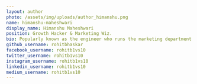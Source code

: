```yaml
---
layout: author
photo: /assets/img/uploads/author_himanshu.png
name: himanshu-maheshwari
display_name: Himanshu Maheshwari
position: Growth Hacker & Marketing Wiz.
bio: Popularly known as the engineer who runs the marketing department.
github_username: rohitbhaskar
facebook_username: rohitb1vs10
twitter_username: rohitb1vs10
instagram_username: rohitb1vs10
linkedin_username: rohitb1vs10
medium_username: rohitb1vs10
---
```


